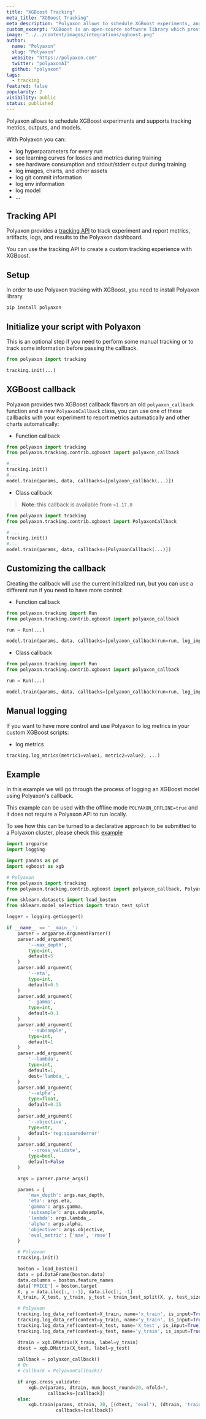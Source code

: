 ```yaml
---
title: "XGBoost Tracking"
meta_title: "XGBoost Tracking"
meta_description: "Polyaxon allows to schedule XGBoost experiments, and supports tracking metrics, outputs, and models natively."
custom_excerpt: "XGBoost is an open-source software library which provides a gradient boosting framework for C++, Java, Python, R, Julia, Perl, and Scala. It works on Linux, Windows, and macOS. From the project description, it aims to provide a 'Scalable, Portable and Distributed Gradient Boosting Library'."
image: "../../content/images/integrations/xgboost.png"
author:
  name: "Polyaxon"
  slug: "Polyaxon"
  website: "https://polyaxon.com"
  twitter: "polyaxonAI"
  github: "polyaxon"
tags:
  - tracking
featured: false
popularity: 2
visibility: public
status: published
---
```


Polyaxon allows to schedule XGBoost experiments and supports tracking metrics, outputs, and models.

With Polyaxon you can:

 * log hyperparameters for every run
 * see learning curves for losses and metrics during training
 * see hardware consumption and stdout/stderr output during training
 * log images, charts, and other assets
 * log git commit information
 * log env information
 * log model
 * ...

## Tracking API

Polyaxon provides a [tracking API](/docs/experimentation/tracking/) to track experiment and report metrics, artifacts, logs, and results to the Polyaxon dashboard.

You can use the tracking API to create a custom tracking experience with XGBoost.

## Setup

In order to use Polyaxon tracking with XGBoost, you need to install Polyaxon library

```bash
pip install polyaxon
```

## Initialize your script with Polyaxon

This is an optional step if you need to perform some manual tracking or to track some information before passing the callback.

```python
from polyaxon import tracking

tracking.init(...)
```

## XGBoost callback

Polyaxon provides two XGBoost callback flavors an old `polyaxon_callback` function and a new `PolyaxonCallback` class, you can use one of these callbacks with your experiment to report metrics automatically and other charts automatically:

 * Function callback

```python
from polyaxon import tracking
from polyaxon.tracking.contrib.xgboost import polyaxon_callback

# ...
tracking.init()
#...
model.train(params, data, callbacks=[polyaxon_callback(...)])
```

 * Class callback

> **Note**: this callback is available from `>1.17.0`

```python
from polyaxon import tracking
from polyaxon.tracking.contrib.xgboost import PolyaxonCallback

# ...
tracking.init()
#...
model.train(params, data, callbacks=[PolyaxonCallback(...)])
```

## Customizing the callback

Creating the callback will use the current initialized run, but you can use a different run if you need to have more control:

 * Function callback

```python
from polyaxon.tracking import Run
from polyaxon.tracking.contrib.xgboost import polyaxon_callback

run = Run(...)

model.train(params, data, callbacks=[polyaxon_callback(run=run, log_importance=True, log_model=True, max_num_features=44)])
```


 * Class callback

```python
from polyaxon.tracking import Run
from polyaxon.tracking.contrib.xgboost import polyaxon_callback

run = Run(...)

model.train(params, data, callbacks=[polyaxon_callback(run=run, log_importance=True, log_model=True, max_num_features=44)])
```

## Manual logging

If you want to have more control and use Polyaxon to log metrics in your custom XGBoost scripts:

 * log metrics

```python
tracking.log_mtrics(metric1=value1, metric2=value2, ...)
```

## Example

In this example we will go through the process of logging an XGBoost model using Polyaxon's callback.

This example can be used with the offline mode `POLYAXON_OFFLINE=true` and it does not require a Polyaxon API to run locally. 

To see how this can be turned to a declarative approach to be submitted to a Polyaxon cluster, please check this [example](https://github.com/polyaxon/polyaxon-examples/tree/master/in_cluster/sklearn/boston)


```python
import argparse
import logging

import pandas as pd
import xgboost as xgb

# Polyaxon
from polyaxon import tracking
from polyaxon.tracking.contrib.xgboost import polyaxon_callback, PolyaxonCallback

from sklearn.datasets import load_boston
from sklearn.model_selection import train_test_split

logger = logging.getLogger()

if __name__ == '__main__':
    parser = argparse.ArgumentParser()
    parser.add_argument(
        '--max_depth',
        type=int,
        default=5
    )
    parser.add_argument(
        '--eta',
        type=int,
        default=0.5
    )
    parser.add_argument(
        '--gamma',
        type=int,
        default=0.1
    )
    parser.add_argument(
        '--subsample',
        type=int,
        default=1
    )
    parser.add_argument(
        '--lambda',
        type=int,
        default=1,
        dest='lambda_',
    )
    parser.add_argument(
        '--alpha',
        type=float,
        default=0.35
    )
    parser.add_argument(
        '--objective',
        type=str,
        default='reg:squarederror'
    )
    parser.add_argument(
        '--cross_validate',
        type=bool,
        default=False
    )

    args = parser.parse_args()

    params = {
        'max_depth': args.max_depth,
        'eta': args.eta,
        'gamma': args.gamma,
        'subsample': args.subsample,
        'lambda': args.lambda_,
        'alpha': args.alpha,
        'objective': args.objective,
        'eval_metric': ['mae', 'rmse']
    }

    # Polyaxon
    tracking.init()

    boston = load_boston()
    data = pd.DataFrame(boston.data)
    data.columns = boston.feature_names
    data['PRICE'] = boston.target
    X, y = data.iloc[:, :-1], data.iloc[:, -1]
    X_train, X_test, y_train, y_test = train_test_split(X, y, test_size=0.2, random_state=1012)

    # Polyaxon
    tracking.log_data_ref(content=X_train, name='x_train', is_input=True)
    tracking.log_data_ref(content=y_train, name='y_train', is_input=True)
    tracking.log_data_ref(content=X_test, name='X_test', is_input=True)
    tracking.log_data_ref(content=y_test, name='y_train', is_input=True)

    dtrain = xgb.DMatrix(X_train, label=y_train)
    dtest = xgb.DMatrix(X_test, label=y_test)
    
    callback = polyaxon_callback()
    # Or 
    # callback = PolyaxonCallback()

    if args.cross_validate:
        xgb.cv(params, dtrain, num_boost_round=20, nfold=7,
               callbacks=[callback])
    else:
        xgb.train(params, dtrain, 20, [(dtest, 'eval'), (dtrain, 'train')],
                  callbacks=[callback])
```
